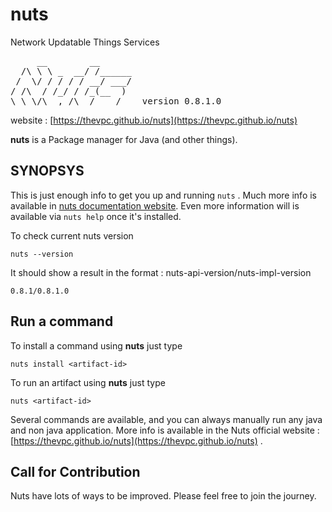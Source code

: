# nuts
Network Updatable Things Services
<pre>
     __        __    
  /\ \ \ _  __/ /______
 /  \/ / / / / __/ ___/
/ /\  / /_/ / /_(__  )
\_\ \/\__,_/\__/____/    version 0.8.1.0
</pre>

website : [https://thevpc.github.io/nuts](https://thevpc.github.io/nuts)

**nuts** is a Package manager for Java (and other things).


## SYNOPSYS

This is just enough info to get you up and running ```nuts``` .
Much more info is available in [nuts documentation website](https://thevpc.github.io/nuts).
Even more information will is available via ```nuts help``` once it's installed.

To check current nuts version
```
nuts --version
```

It should show a result in the format : nuts-api-version/nuts-impl-version

```
0.8.1/0.8.1.0
```

## Run a command


To install a command using **nuts** just type

```
nuts install <artifact-id>
```

To run an artifact using **nuts** just type

```
nuts <artifact-id>
```

Several commands are available, and you can always manually run any java and non java application. More info is available in the Nuts official website : [https://thevpc.github.io/nuts](https://thevpc.github.io/nuts) .

## Call for Contribution
Nuts have lots of ways to be improved. Please feel free to join the journey.
